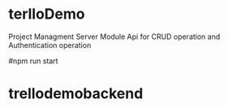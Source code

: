 # terlloDemo
Project Managment 
Server Module 
Api for CRUD operation and Authentication operation 

#npm run start 
# trellodemobackend
